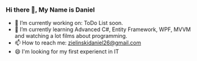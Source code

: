 ### Hi there 👋, My Name is Daniel


- 🔭 I’m currently working on: ToDo List soon.
- 🌱 I’m currently learning Advanced C#, Entity Framework, WPF, MVVM and watching a lot films about programming.
- 📫 How to reach me: zielinskidaniel26@gmail.com
- 😄 I'm looking for my first experienct in IT

